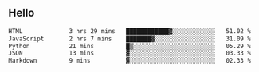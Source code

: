 ## Hello
<!--START_SECTION:waka-->

```txt
HTML             3 hrs 29 mins   ████████████▓░░░░░░░░░░░░   51.02 %
JavaScript       2 hrs 7 mins    ███████▓░░░░░░░░░░░░░░░░░   31.09 %
Python           21 mins         █▒░░░░░░░░░░░░░░░░░░░░░░░   05.29 %
JSON             13 mins         ▓░░░░░░░░░░░░░░░░░░░░░░░░   03.33 %
Markdown         9 mins          ▓░░░░░░░░░░░░░░░░░░░░░░░░   02.33 %
```

<!--END_SECTION:waka-->
